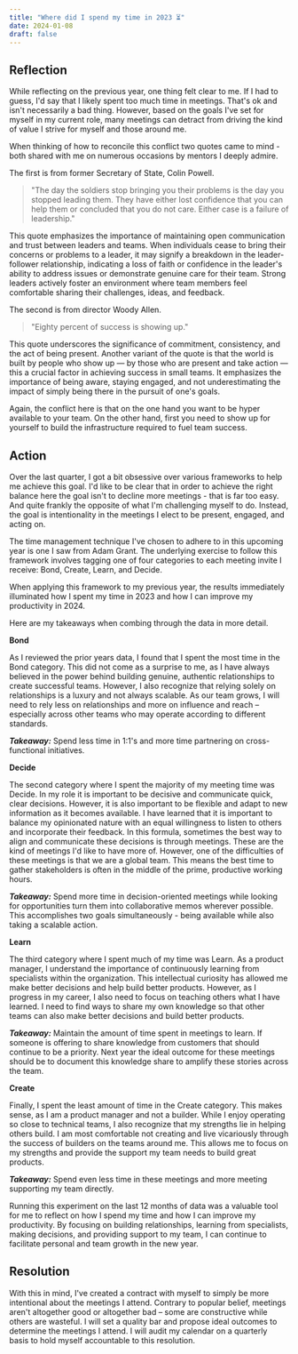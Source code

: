 ```yaml
---
title: "Where did I spend my time in 2023 ⏳"
date: 2024-01-08
draft: false
---
```


## Reflection

While reflecting on the previous year, one thing felt clear to me. If I had to guess, I'd say that I likely spent too much time in meetings. That's ok and isn't necessarily a bad thing. However, based on the goals I've set for myself in my current role, many meetings can detract from driving the kind of value I strive for myself and those around me.

When thinking of how to reconcile this conflict two quotes came to mind - both shared with me on numerous occasions by mentors I deeply admire.

The first is from former Secretary of State, Colin Powell.

> "The day the soldiers stop bringing you their problems is the day you stopped leading them. They have either lost confidence that you can help them or concluded that you do not care. Either case is a failure of leadership."

This quote emphasizes the importance of maintaining open communication and trust between leaders and teams. When individuals cease to bring their concerns or problems to a leader, it may signify a breakdown in the leader-follower relationship, indicating a loss of faith or confidence in the leader's ability to address issues or demonstrate genuine care for their team. Strong leaders actively foster an environment where team members feel comfortable sharing their challenges, ideas, and feedback.

The second is from director Woody Allen.

> "Eighty percent of success is showing up."

This quote underscores the significance of commitment, consistency, and the act of being present. Another variant of the quote is that the world is built by people who show up — by those who are present and take action — this a crucial factor in achieving success in small teams. It emphasizes the importance of being aware, staying engaged, and not underestimating the impact of simply being there in the pursuit of one's goals.

Again, the conflict here is that on the one hand you want to be hyper available to your team. On the other hand, first you need to show up for yourself to build the infrastructure required to fuel team success.

## Action

Over the last quarter, I got a bit obsessive over various frameworks to help me achieve this goal. I'd like to be clear that in order to achieve the right balance here the goal isn't to decline more meetings - that is far too easy. And quite frankly the opposite of what I'm challenging myself to do. Instead, the goal is intentionality in the meetings I elect to be present, engaged, and acting on.

The time management technique I've chosen to adhere to in this upcoming year is one I saw from Adam Grant. The underlying exercise to follow this framework involves tagging one of four categories to each meeting invite I receive: Bond, Create, Learn, and Decide.

When applying this framework to my previous year, the results immediately illuminated how I spent my time in 2023 and how I can improve my productivity in 2024.

Here are my takeaways when combing through the data in more detail.

**Bond**

As I reviewed the prior years data, I found that I spent the most time in the Bond category. This did not come as a surprise to me, as I have always believed in the power behind building genuine, authentic relationships to create successful teams. However, I also recognize that relying solely on relationships is a luxury and not always scalable. As our team grows, I will need to rely less on relationships and more on influence and reach – especially across other teams who may operate according to different standards.

***Takeaway:*** Spend less time in 1:1's and more time partnering on cross-functional initiatives.

**Decide**

The second category where I spent the majority of my meeting time was Decide. In my role it is important to be decisive and communicate quick, clear decisions. However, it is also important to be flexible and adapt to new information as it becomes available. I have learned that it is important to balance my opinionated nature with an equal willingness to listen to others and incorporate their feedback. In this formula, sometimes the best way to align and communicate these decisions is through meetings. These are the kind of meetings I'd like to have more of. However, one of the difficulties of these meetings is that we are a global team. This means the best time to gather stakeholders is often in the middle of the prime, productive working hours.

***Takeaway:*** Spend more time in decision-oriented meetings while looking for opportunities turn them into collaborative memos wherever possible. This accomplishes two goals simultaneously - being available while also taking a scalable action.

**Learn**

The third category where I spent much of my time was Learn. As a product manager, I understand the importance of continuously learning from specialists within the organization. This intellectual curiosity has allowed me make better decisions and help build better products. However, as I progress in my career, I also need to focus on teaching others what I have learned. I need to find ways to share my own knowledge so that other teams can also make better decisions and build better products.

***Takeaway:*** Maintain the amount of time spent in meetings to learn. If someone is offering to share knowledge from customers that should continue to be a priority. Next year the ideal outcome for these meetings should be to document this knowledge share to amplify these stories across the team.

**Create**

Finally, I spent the least amount of time in the Create category. This makes sense, as I am a product manager and not a builder. While I enjoy operating so close to technical teams, I also recognize that my strengths lie in helping others build. I am most comfortable not creating and live vicariously through the success of builders on the teams around me. This allows me to focus on my strengths and provide the support my team needs to build great products.

***Takeaway:*** Spend even less time in these meetings and more meeting supporting my team directly.

Running this experiment on the last 12 months of data was a valuable tool for me to reflect on how I spend my time and how I can improve my productivity. By focusing on building relationships, learning from specialists, making decisions, and providing support to my team, I can continue to facilitate personal and team growth in the new year.

## Resolution

With this in mind, I've created a contract with myself to simply be more intentional about the meetings I attend. Contrary to popular belief, meetings aren't altogether good or altogether bad – some are constructive while others are wasteful. I will set a quality bar and propose ideal outcomes to determine the meetings I attend. I will audit my calendar on a quarterly basis to hold myself accountable to this resolution.
